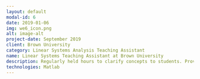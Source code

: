 ```yaml
---
layout: default
modal-id: 6
date: 2019-01-06
img: we6_icon.png
alt: image-alt
project-date: September 2019
client: Brown University
category: Linear Systems Analysis Teaching Assistant
name: Linear Systems Teaching Assistant at Brown University
description: Regularly held hours to clarify concepts to students. Provided assistance to students to help guide them in how to approach homework problems and Matlab projects.
technologies: Matlab
---
```

